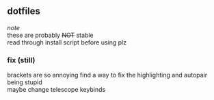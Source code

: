## dotfiles
*_note_*  
these are probably ~~NOT~~ stable  
read through install script before using plz
### fix (still)  
brackets are so annoying find a way to fix the highlighting and autopair being stupid  
maybe change telescope keybinds  
